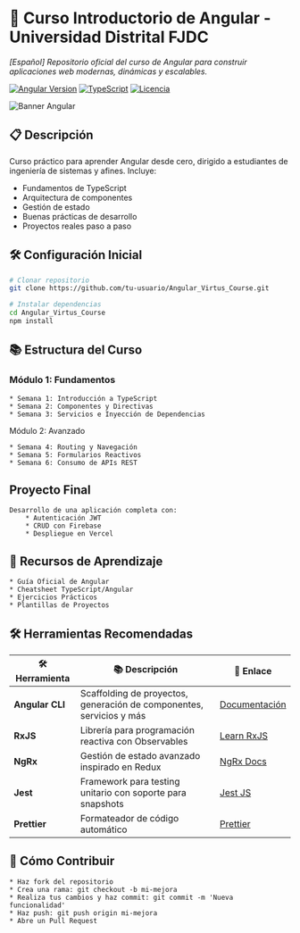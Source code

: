 # 🚀 Curso Introductorio de Angular - Universidad Distrital FJDC

_[Español] Repositorio oficial del curso de Angular para construir aplicaciones web modernas, dinámicas y escalables._

[![Angular Version](https://img.shields.io/badge/Angular-16+-red?logo=angular)](https://angular.io/)
[![TypeScript](https://img.shields.io/badge/TypeScript-5.0+-blue?logo=typescript)](https://www.typescriptlang.org/)
[![Licencia](https://img.shields.io/badge/Licencia-MIT-green)](LICENSE)

![Banner Angular](https://ejemplo.com/banner-angular.jpg) <!-- Puedes crear o buscar un banner atractivo -->

## 📋 Descripción
Curso práctico para aprender Angular desde cero, dirigido a estudiantes de ingeniería de sistemas y afines. Incluye:
- Fundamentos de TypeScript
- Arquitectura de componentes
- Gestión de estado
- Buenas prácticas de desarrollo
- Proyectos reales paso a paso

## 🛠 Configuración Inicial
```bash
# Clonar repositorio
git clone https://github.com/tu-usuario/Angular_Virtus_Course.git

# Instalar dependencias
cd Angular_Virtus_Course
npm install
```

## 📚 Estructura del Curso
### Módulo 1: Fundamentos

    * Semana 1: Introducción a TypeScript
    * Semana 2: Componentes y Directivas
    * Semana 3: Servicios e Inyección de Dependencias

Módulo 2: Avanzado

    * Semana 4: Routing y Navegación
    * Semana 5: Formularios Reactivos
    * Semana 6: Consumo de APIs REST

## Proyecto Final

    Desarrollo de una aplicación completa con:
        * Autenticación JWT
        * CRUD con Firebase
        * Despliegue en Vercel

## 🧠 Recursos de Aprendizaje

    * Guía Oficial de Angular
    * Cheatsheet TypeScript/Angular
    * Ejercicios Prácticos
    * Plantillas de Proyectos

## 🛠️ Herramientas Recomendadas
| 🛠️ Herramienta       | 📚 Descripción                          | 🔗 Enlace                     |
|----------------------|----------------------------------------|-------------------------------|
| **Angular CLI**      | Scaffolding de proyectos, generación de componentes, servicios y más | [Documentación](https://angular.io/cli) |
| **RxJS**            | Librería para programación reactiva con Observables | [Learn RxJS](https://www.learnrxjs.io/) |
| **NgRx**            | Gestión de estado avanzado inspirado en Redux | [NgRx Docs](https://ngrx.io/) |
| **Jest**            | Framework para testing unitario con soporte para snapshots | [Jest JS](https://jestjs.io/) |
| **Prettier**        | Formateador de código automático       | [Prettier](https://prettier.io/) |
## 🤝 Cómo Contribuir

    * Haz fork del repositorio
    * Crea una rama: git checkout -b mi-mejora
    * Realiza tus cambios y haz commit: git commit -m 'Nueva funcionalidad'
    * Haz push: git push origin mi-mejora
    * Abre un Pull Request